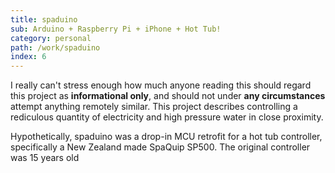 ```yaml
---
title: spaduino
sub: Arduino + Raspberry Pi + iPhone + Hot Tub!
category: personal
path: /work/spaduino
index: 6
---
```


I really can't stress enough how much anyone reading this should regard this project as **informational only**, and should not under **any circumstances** attempt anything remotely similar. This project describes controlling a rediculous quantity of electricity and high pressure water in close proximity.

Hypothetically, spaduino was a drop-in MCU retrofit for a hot tub controller, specifically a New Zealand made SpaQuip SP500. The original controller was 15 years old
